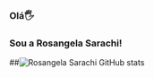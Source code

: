 ### Olá🖐
### Sou a Rosangela Sarachi!
##![Rosangela Sarachi GitHub stats](https://github-readme-stats.vercel.app/api?username=RosangelaSarachi&show_icons=true&theme=cobalt)

